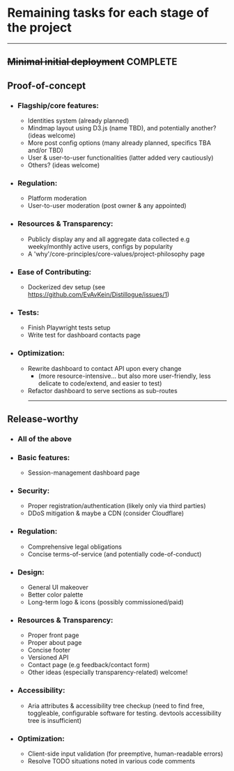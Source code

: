 # Remaining tasks for each stage of the project

<hr>

## ~~Minimal initial deployment~~ COMPLETE

## Proof-of-concept

- ### Flagship/core features:
  - Identities system (already planned)
  - Mindmap layout using D3.js (name TBD), and potentially another? (ideas welcome)
  - More post config options (many already planned, specifics TBA and/or TBD)
  - User & user-to-user functionalities (latter added very cautiously)
  - Others? (ideas welcome)
- ### Regulation:
  - Platform moderation
  - User-to-user moderation (post owner & any appointed)
- ### Resources & Transparency:
  - Publicly display any and all aggregate data collected e.g weeky/monthly active users, configs by popularity
  - A 'why'/core-principles/core-values/project-philosophy page
- ### Ease of Contributing:
  - Dockerized dev setup (see https://github.com/EvAvKein/Distillogue/issues/1)
- ### Tests:
  - Finish Playwright tests setup
  - Write test for dashboard contacts page
- ### Optimization:
  - Rewrite dashboard to contact API upon every change
    - (more resource-intensive... but also more user-friendly, less delicate to code/extend, and easier to test)
  - Refactor dashboard to serve sections as sub-routes
    <hr>

## Release-worthy

- ### All of the above
- ### Basic features:
  - Session-management dashboard page
- ### Security:
  - Proper registration/authentication (likely only via third parties)
  - DDoS mitigation & maybe a CDN (consider Cloudflare)
- ### Regulation:
  - Comprehensive legal obligations
  - Concise terms-of-service (and potentially code-of-conduct)
- ### Design:
  - General UI makeover
  - Better color palette
  - Long-term logo & icons (possibly commissioned/paid)
- ### Resources & Transparency:
  - Proper front page
  - Proper about page
  - Concise footer
  - Versioned API
  - Contact page (e.g feedback/contact form)
  - Other ideas (especially transparency-related) welcome!
- ### Accessibility:
  - Aria attributes & accessibility tree checkup (need to find free, toggleable, configurable software for testing. devtools accessibility tree is insufficient)
- ### Optimization:
  - Client-side input validation (for preemptive, human-readable errors)
  - Resolve TODO situations noted in various code comments

